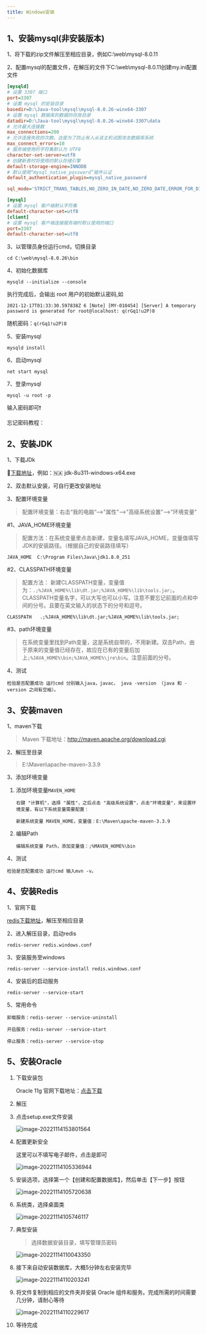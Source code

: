 ```yaml
---
title: Windows安装
---
```


## 1、安装mysql(非安装版本)

1、将下载的zip文件解压至相应目录，例如C:\web\mysql-8.0.11

2、配置mysql的配置文件，在解压的文件下C:\web\mysql-8.0.11创建my.ini配置文件

```ini
[mysqld]
# 设置 3307 端口
port=3307
# 设置 mysql 的安装目录
basedir=D:\Java-tool\mysql\mysql-8.0.26-winx64-3307
# 设置 mysql 数据库的数据的存放目录
datadir=D:\Java-tool\mysql\mysql-8.0.26-winx64-3307\data
# 允许最大连接数
max_connections=200
# 允许连接失败的次数。这是为了防止有人从该主机试图攻击数据库系统
max_connect_errors=10
# 服务端使用的字符集默认为 UTF8
character-set-server=utf8
# 创建新表时将使用的默认存储引擎
default-storage-engine=INNODB
# 默认使用“mysql_native_password”插件认证
default_authentication_plugin=mysql_native_password

sql_mode='STRICT_TRANS_TABLES,NO_ZERO_IN_DATE,NO_ZERO_DATE,ERROR_FOR_DIVISION_BY_ZERO,NO_ENGINE_SUBSTITUTION'

[mysql]
# 设置 mysql 客户端默认字符集
default-character-set=utf8
[client]
# 设置 mysql 客户端连接服务端时默认使用的端口
port=3307
default-character-set=utf8
```

3、以管理员身份运行cmd，切换目录

```
cd C:\web\mysql-8.0.26\bin
```

4、初始化数据库

```
mysqld --initialize --console
```

执行完成后，会输出 root 用户的初始默认密码,如

```
2021-12-17T01:33:30.597838Z 6 [Note] [MY-010454] [Server] A temporary password is generated for root@localhost: q(rGq1!u2P)8
```

随机密码：`q(rGq1!u2P)8`

5、安装mysql

```
mysqld install
```

6、启动mysql

```
net start mysql
```

7、登录mysql

```
mysql -u root -p
```

输入密码即可:exclamation:



忘记密码教程：





## 2、安装JDK

1、下载JDk

:link:[下载地址](https://www.oracle.com/java/technologies/downloads/)，例如：:namibia:  jdk-8u311-windows-x64.exe

2、双击默认安装，可自行更改安装地址

3、配置环境变量

> 配置环境变量：右击“我的电脑”-->"属性"-->"高级系统设置"-->"环境变量"

#1、JAVA_HOME环境变量

> 配置方法：在系统变量里点击新建，变量名填写JAVA_HOME，变量值填写JDK的安装路径。（根据自己的安装路径填写）

```
JAVA_HOME  C:\Program Files\Java\jdk1.8.0_251
```

#2、CLASSPATH环境变量

> 配置方法： 新建CLASSPATH变量，变量值为：`.;%JAVA_HOME%\lib\dt.jar;%JAVA_HOME%\lib\tools.jar;`。CLASSPATH变量名字，可以大写也可以小写。注意不要忘记前面的点和中间的分号。且要在英文输入的状态下的分号和逗号。

```
CLASSPATH   .;%JAVA_HOME%\lib\dt.jar;%JAVA_HOME%\lib\tools.jar;
```

#3、path环境变量

> 在系统变量里找到Path变量，这是系统自带的，不用新建。双击Path，由于原来的变量值已经存在，故应在已有的变量后加上`;%JAVA_HOME%\bin;%JAVA_HOME%\jre\bin`。注意前面的分号。



4、测试

```
检验是否配置成功 运行cmd 分别输入java，javac， java -version （java 和 -version 之间有空格）。
```





## 3、安装maven

1、maven下载

> Maven 下载地址：http://maven.apache.org/download.cgi



2、解压至目录

> E:\Maven\apache-maven-3.3.9

3、添加环境变量

1. 添加环境变量`MAVEN_HOME`

   ```
   右键 "计算机"，选择 "属性"，之后点击 "高级系统设置"，点击"环境变量"，来设置环境变量，有以下系统变量需要配置：
   
   新建系统变量 MAVEN_HOME，变量值：E:\Maven\apache-maven-3.3.9
   ```

2. 编辑Path

   ```
   编辑系统变量 Path，添加变量值：;%MAVEN_HOME%\bin
   ```

4、测试

```
检验是否配置成功 运行cmd 输入mvn -v。
```





## 4、安装Redis

1、官网下载

[redis下载地址](https://github.com/MicrosoftArchive/redis/releases)，解压至相应目录

2、进入解压目录，启动redis

```
redis-server redis.windows.conf
```

3、安装服务至windows

```
redis-server --service-install redis.windows.conf
```

4、安装后的启动服务

```
redis-server --service-start
```

5、常用命令

```
卸载服务：redis-server --service-uninstall

开启服务：redis-server --service-start

停止服务：redis-server --service-stop
```

## 5、安装Oracle

1. 下载安装包

   Oracle 11g 官网下载地址：[点击下载](http://www.oracle.com/technetwork/cn/database/enterprise-edition/downloads/index.html)

2. 解压

3. 点击setup.exe文件安装

   ![image-20221114153801564](../images/image-20221114153801564.png)

4. 配置更新安全

   这里可以不填写电子邮件，点击是即可

   ![image-20221114105336944](../images/image-20221114105336944.png)

5. 安装选项，选择第一个【创建和配置数据库】，然后单击【下一步】按钮

   ![image-20221114105720638](../images/image-20221114105720638.png)

6. 系统类，选择桌面类

   ![image-20221114105746117](../images/image-20221114105746117.png)

7. 典型安装

   > 选择数据安装目录，填写管理员密码

   ![image-20221114110043350](../images/image-20221114110043350.png)

8. 接下来自动安装数据库，大概5分钟左右安装完毕

   ![image-20221114110203241](../images/image-20221114110203241.png)

9. 将文件复制到相应的文件夹并安装 Oracle 组件和服务。完成所需的时间需要几分钟，请耐心等待

   ![image-20221114110229617](../images/image-20221114110229617.png)

10. 等待完成



